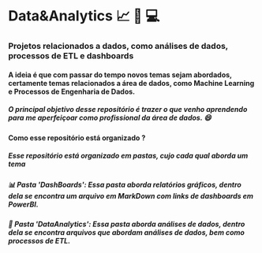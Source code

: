 # Data&Analytics :chart_with_upwards_trend: :mag_right: 💻

### Projetos relacionados a dados, como análises de dados, processos de ETL e dashboards
#### A ideia é que com passar do tempo novos temas sejam abordados, certamente temas relacionados a área de dados, como Machine Learning e Processos de Engenharia de Dados.

##### O principal objetivo desse repositório é trazer o que venho aprendendo para me aperfeiçoar como profissional da área de dados. :smile:



#### Como esse repositório está organizado ?

##### Esse repositório está organizado em pastas, cujo cada qual aborda um tema 

##### :bar_chart: Pasta 'DashBoards': Essa pasta aborda relatórios gráficos, dentro dela se encontra um arquivo em MarkDown com links de dashboards em PowerBI.
##### :dart: Pasta 'DataAnalytics': Essa pasta aborda análises de dados, dentro dela se encontra arquivos que abordam análises de dados, bem como processos de ETL.
<!-- ##### :wrench: Pasta 'DataEngineer: Essa parta aborda tema relacionados a engenharia de dados -->

